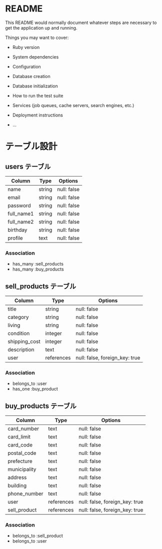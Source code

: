 # README

This README would normally document whatever steps are necessary to get the
application up and running.

Things you may want to cover:

* Ruby version

* System dependencies

* Configuration

* Database creation

* Database initialization

* How to run the test suite

* Services (job queues, cache servers, search engines, etc.)

* Deployment instructions

* ...

# テーブル設計

## users テーブル
| Column     | Type   | Options     |
| ---------- | ------ | ----------- |
| name       | string | null: false |
| email      | string | null: false |
| password   | string | null: false |
| full_name1 | string | null: false |
| full_name2 | string | null: false |
| birthday   | string | null: false |
| profile    | text   | null: false |
### Association
- has_many :sell_products
- has_many :buy_products

## sell_products テーブル
| Column        | Type       | Options                        |
| ------------- | ---------- | ------------------------------ |
| title         | string     | null: false                    |
| category      | string     | null: false                    |
| living        | string     | null: false                    |
| condition     | integer    | null: false                    |
| shipping_cost | integer    | null: false                    |
| description   | text       | null: false                    |
| user          | references | null: false, foreign_key: true |
### Association
- belongs_to :user
- has_one :buy_product

## buy_products テーブル
| Column       | Type       | Options                        |
| ------------ | ---------- | ------------------------------ |
| card_number  | text       | null: false                    |
| card_limit   | text       | null: false                    |
| card_code    | text       | null: false                    |
| postal_code  | text       | null: false                    |
| prefecture   | text       | null: false                    |
| municipality | text       | null: false                    |
| address      | text       | null: false                    |
| building     | text       | null: false                    |
| phone_number | text       | null: false                    |
| user         | references | null: false, foreign_key: true |
| sell_product | references | null: false, foreign_key: true |
### Association
- belongs_to :sell_product
- belongs_to :user